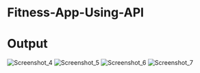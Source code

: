 # Fitness-App-Using-API

# Output
![Screenshot_4](https://user-images.githubusercontent.com/116673740/201694385-9770b425-468c-4a8e-8a81-240dad969400.png)
![Screenshot_5](https://user-images.githubusercontent.com/116673740/201695025-bbdf2a77-719d-4118-b602-b714c35c936a.png)
![Screenshot_6](https://user-images.githubusercontent.com/116673740/201695142-7ce39bd8-4603-43ee-b728-79c4cd732853.png)
![Screenshot_7](https://user-images.githubusercontent.com/116673740/201695831-aac689f3-a401-4127-b4a3-ec6fecaa87e6.png)
